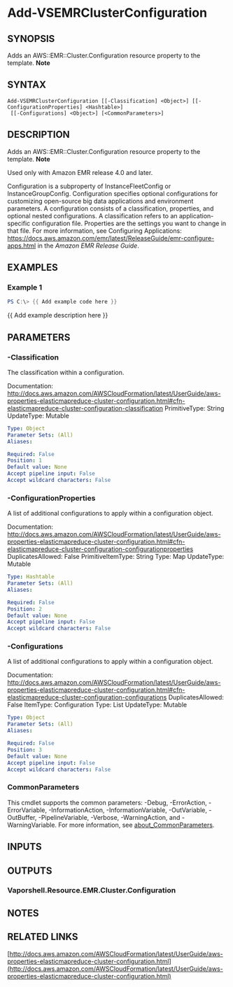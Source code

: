 # Add-VSEMRClusterConfiguration

## SYNOPSIS
Adds an AWS::EMR::Cluster.Configuration resource property to the template.
**Note**

## SYNTAX

```
Add-VSEMRClusterConfiguration [[-Classification] <Object>] [[-ConfigurationProperties] <Hashtable>]
 [[-Configurations] <Object>] [<CommonParameters>]
```

## DESCRIPTION
Adds an AWS::EMR::Cluster.Configuration resource property to the template.
**Note**

Used only with Amazon EMR release 4.0 and later.

Configuration is a subproperty of InstanceFleetConfig or InstanceGroupConfig.
Configuration specifies optional configurations for customizing open-source big data applications and environment parameters.
A configuration consists of a classification, properties, and optional nested configurations.
A classification refers to an application-specific configuration file.
Properties are the settings you want to change in that file.
For more information, see Configuring Applications: https://docs.aws.amazon.com/emr/latest/ReleaseGuide/emr-configure-apps.html in the *Amazon EMR Release Guide*.

## EXAMPLES

### Example 1
```powershell
PS C:\> {{ Add example code here }}
```

{{ Add example description here }}

## PARAMETERS

### -Classification
The classification within a configuration.

Documentation: http://docs.aws.amazon.com/AWSCloudFormation/latest/UserGuide/aws-properties-elasticmapreduce-cluster-configuration.html#cfn-elasticmapreduce-cluster-configuration-classification
PrimitiveType: String
UpdateType: Mutable

```yaml
Type: Object
Parameter Sets: (All)
Aliases:

Required: False
Position: 1
Default value: None
Accept pipeline input: False
Accept wildcard characters: False
```

### -ConfigurationProperties
A list of additional configurations to apply within a configuration object.

Documentation: http://docs.aws.amazon.com/AWSCloudFormation/latest/UserGuide/aws-properties-elasticmapreduce-cluster-configuration.html#cfn-elasticmapreduce-cluster-configuration-configurationproperties
DuplicatesAllowed: False
PrimitiveItemType: String
Type: Map
UpdateType: Mutable

```yaml
Type: Hashtable
Parameter Sets: (All)
Aliases:

Required: False
Position: 2
Default value: None
Accept pipeline input: False
Accept wildcard characters: False
```

### -Configurations
A list of additional configurations to apply within a configuration object.

Documentation: http://docs.aws.amazon.com/AWSCloudFormation/latest/UserGuide/aws-properties-elasticmapreduce-cluster-configuration.html#cfn-elasticmapreduce-cluster-configuration-configurations
DuplicatesAllowed: False
ItemType: Configuration
Type: List
UpdateType: Mutable

```yaml
Type: Object
Parameter Sets: (All)
Aliases:

Required: False
Position: 3
Default value: None
Accept pipeline input: False
Accept wildcard characters: False
```

### CommonParameters
This cmdlet supports the common parameters: -Debug, -ErrorAction, -ErrorVariable, -InformationAction, -InformationVariable, -OutVariable, -OutBuffer, -PipelineVariable, -Verbose, -WarningAction, and -WarningVariable. For more information, see [about_CommonParameters](http://go.microsoft.com/fwlink/?LinkID=113216).

## INPUTS

## OUTPUTS

### Vaporshell.Resource.EMR.Cluster.Configuration
## NOTES

## RELATED LINKS

[http://docs.aws.amazon.com/AWSCloudFormation/latest/UserGuide/aws-properties-elasticmapreduce-cluster-configuration.html](http://docs.aws.amazon.com/AWSCloudFormation/latest/UserGuide/aws-properties-elasticmapreduce-cluster-configuration.html)

